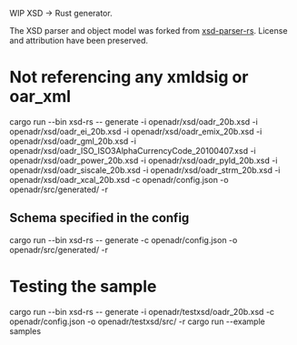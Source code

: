 WIP XSD -> Rust generator.

The XSD parser and object model was forked from [xsd-parser-rs](https://github.com/lumeohq/xsd-parser-rs). License and attribution have been preserved.

# Not referencing any xmldsig or oar_xml
cargo run --bin xsd-rs -- generate -i openadr/xsd/oadr_20b.xsd -i openadr/xsd/oadr_ei_20b.xsd -i openadr/xsd/oadr_emix_20b.xsd -i openadr/xsd/oadr_gml_20b.xsd -i openadr/xsd/oadr_ISO_ISO3AlphaCurrencyCode_20100407.xsd -i openadr/xsd/oadr_power_20b.xsd -i openadr/xsd/oadr_pyld_20b.xsd -i openadr/xsd/oadr_siscale_20b.xsd -i openadr/xsd/oadr_strm_20b.xsd -i openadr/xsd/oadr_xcal_20b.xsd -c openadr/config.json -o openadr/src/generated/ -r

## Schema specified in the config
cargo run --bin xsd-rs -- generate -c openadr/config.json -o openadr/src/generated/ -r

# Testing the sample
cargo run --bin xsd-rs -- generate -i openadr/testxsd/oadr_20b.xsd -c openadr/config.json -o openadr/testxsd/src/ -r
cargo run --example samples